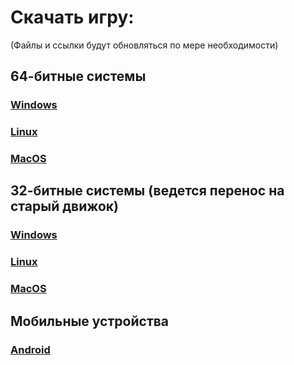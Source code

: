 # Скачать игру:
(Файлы и ссылки будут обновляться по мере необходимости)
## 64-битные системы
### [Windows](https://disk.yandex.ru/d/T0nQQ9f9hQrigA)
### [Linux](https://disk.yandex.ru/d/FHgcpOuU7WgtvA)
### [MacOS](https://disk.yandex.ru/d/2lj8anodoaIchQ)
## 32-битные системы (ведется перенос на старый движок)
### [Windows](https://disk.yandex.ru/d/H0qf16W47yU3EQ)
### [Linux](https://disk.yandex.ru/d/oJu18fxMBzpG6A)
### [MacOS](https://disk.yandex.ru/d/Eay4U5h2uXBugQ)
## Мобильные устройства
### [Android](https://disk.yandex.ru/d/dAPEtB3YXdqbrA)
